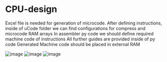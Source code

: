 # CPU-design
Excel file is needed for generation of microcode. 
After defining instructions, inside of uCode folder we can find configurations for compress and microcode RAM arrays
In assembler py code we should define required machine code of instructions
All further guides are provided inside of py code
Generated Machine code should be placed in external RAM


![image](https://github.com/user-attachments/assets/894e585c-2c75-4b7a-a9df-d63926eaca2f)
![image](https://github.com/user-attachments/assets/dda75d3e-8de5-4e35-b285-f66bdd23152a)
![image](https://github.com/user-attachments/assets/5272f7b1-b080-4508-9ae4-a7950340f8d6)

